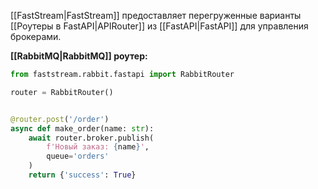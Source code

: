 [[FastStream|FastStream]] предоставляет перегруженные варианты [[Роутеры в FastAPI|APIRouter]] из [[FastAPI|FastAPI]] для управления брокерами.

**[[RabbitMQ|RabbitMQ]] роутер:**

```Python
from faststream.rabbit.fastapi import RabbitRouter

router = RabbitRouter()


@router.post('/order')
async def make_order(name: str):
	await router.broker.publish(
		f'Новый заказ: {name}',
		queue='orders'
	)
	return {'success': True}
```